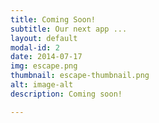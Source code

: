 ```yaml
---
title: Coming Soon!
subtitle: Our next app ...
layout: default
modal-id: 2
date: 2014-07-17
img: escape.png
thumbnail: escape-thumbnail.png
alt: image-alt
description: Coming soon!

---
```

